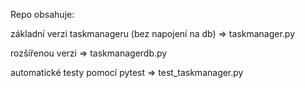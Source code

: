 Repo obsahuje:

základní verzi taskmanageru (bez napojení na db) =>  taskmanager.py

rozšířenou verzi => taskmanagerdb.py

automatické testy pomocí pytest => test_taskmanager.py
